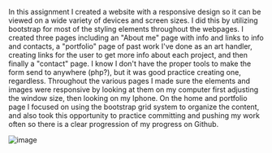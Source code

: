 In this assignment I created a website with a responsive design so it can be viewed on a wide variety of devices and screen sizes. I did this by utilizing bootstrap for most of the styling elements throughout the webpages. I created three pages including an "About me" page with info and links to info and contacts, a "portfolio" page of past work I've done as an art handler, creating links for the user to get more info about each project, and then finally a "contact" page. I know I don't have the proper tools to make the form send to anywhere (php?), but it was good practice creating one, regardless. Throughout the various pages I made sure the elements and images were responsive by looking at them on my computer first adjusting the window size, then looking on my Iphone. On the home and portfolio page I focused on using the bootstrap grid system to organize the content, and also took this opportunity to practice committing and pushing my work often so there is a clear progression of my progress on Github.

![image](https://user-images.githubusercontent.com/72565719/99118315-4e74e200-25c5-11eb-94d3-837025356732.png)

